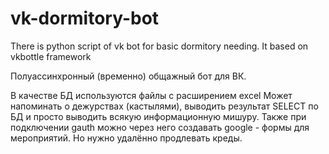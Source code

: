 # vk-dormitory-bot
There is python script of vk bot for basic dormitory needing. It based on vkbottle framework

Полуассинхронный (временно) общажный бот для ВК. 

В качестве БД используются файлы с расширением excel
Может напоминать о дежурствах (кастылями), выводить результат SELECT по БД и просто выводить всякую информационную мишуру. 
Также при подключении gauth можно через него создавать google - формы для мероприятий. Но нужно удалённо продлевать креды. 
